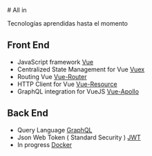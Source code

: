 # All in 

Tecnologías aprendidas hasta el momento

## Front End

* JavaScript framework [Vue](https://github.com/vuejs/vue)
* Centralized State Management for Vue [Vuex](https://github.com/vuejs/vuex)
* Routing Vue [Vue-Router](https://github.com/vuejs/vue-router)
* HTTP Client for Vue [Vue-Resource](https://github.com/pagekit/vue-resource)
* GraphQL integration for VueJS [Vue-Apollo](https://github.com/Akryum/vue-apollo)


## Back End

* Query Language [GraphQL](https://github.com/facebook/graphql)
* Json Web Token ( Standard Security ) [JWT](https://github.com/auth0/node-jsonwebtoken)
* In progress [Docker](https://www.docker.com/)